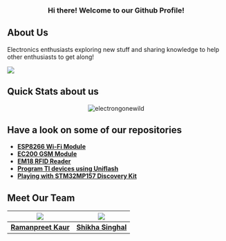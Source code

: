
<h3 align="center">Hi there! Welcome to our Github Profile!</h3>

 

## About Us
Electronics enthusiasts exploring new stuff and sharing knowledge to help other enthusiasts to get along!

![](https://visitor-badge.glitch.me/badge?page_id=electrongonewild.electrongonewild )
<br/>
  
## Quick Stats about us

<p align="center"><img src="https://github-readme-stats.vercel.app/api?username=electrongonewild&show_icons=true&theme=dracula" alt="electrongonewild" /></p>

## Have a look on some of our repositories

- [**ESP8266 Wi-Fi Module**](https://github.com/electrongonewild/ESP8266_WiFi_Module)
- [**EC200 GSM Module**](https://github.com/electrongonewild/EC200_GSM_Module)
- [**EM18 RFID Reader**](https://github.com/electrongonewild/EM18_RFID_Reader)
- [**Program TI devices using Uniflash**](https://github.com/electrongonewild/Program-TI-devices-using-UniFlash)
- [**Playing with STM32MP157 Discovery Kit**](https://github.com/electrongonewild/Playing-with-STM32MP157-Discovery-Kit)

## Meet Our Team

| <img src = "https://avatars.githubusercontent.com/u/60250191?s=400&u=8327d23e98afc845c6d08dfde0e0925cfa9465b9&v=4?raw=true"> | <img src = "https://avatars.githubusercontent.com/u/60216456?v=4"> | 
| :----------------------------------------------------------: | :----------------------------------------------------------: | 
|     [**Ramanpreet Kaur**](https://github.com/1998ramanpreet) |    [**Shikha Singhal**](https://github.com/shikhasinghal2075)      





  

